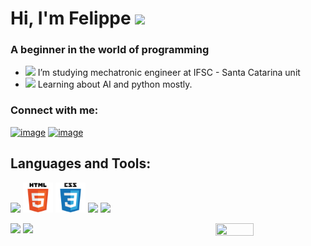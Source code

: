 <h1 align="left">Hi, I'm Felippe <img height="40" s<img src="https://img.icons8.com/external-prettycons-flat-prettycons/47/000000/external-lightning-weather-prettycons-flat-prettycons.png"/></h1>
<h3 align="left">A beginner in the world of programming</h3>

- <img src="https://img.icons8.com/external-itim2101-lineal-color-itim2101/64/000000/external-robot-computer-and-laptop-itim2101-lineal-color-itim2101.png"/> I’m studying mechatronic engineer at IFSC - Santa Catarina unit
- <img src="https://img.icons8.com/external-prettycons-lineal-color-prettycons/49/000000/external-engine-web-and-seo-prettycons-lineal-color-prettycons.png"/> Learning about AI and python mostly.
<!-- - <img src="https://img.icons8.com/plasticine/100/000000/work.png"/> I’m looking for a job
- <img src="https://img.icons8.com/ios/50/000000/phone-disconnected.png"/> Feel free to call me :)
--->




<h3 align="left">Connect with me:</h3>
<div align="left">

[![image](https://img.shields.io/badge/LinkedIn-0077B5?style=for-the-badge&logo=linkedin&logoColor=white)](https://https://www.linkedin.com/in/felippefn//)
[![image](https://img.shields.io/badge/Microsoft_Outlook-0078D4?style=for-the-badge&logo=microsoft-outlook&logoColor=white)](mailto:flppprojects@outlook.com)
  
</div>

<h2 align="left">Languages and Tools:</h2>

<p align="left">
  <a  target="_blank"> 
   <img src="https://img.icons8.com/color/48/000000/c-sharp-logo-2.png"/>
  </a>
  <a target="_blank"> 
    <img src="https://raw.githubusercontent.com/devicons/devicon/master/icons/html5/html5-original-wordmark.svg" alt="html5" width="48" height="48"/>
  </a>
  <a  target="_blank"> 
    <img src="https://raw.githubusercontent.com/devicons/devicon/master/icons/css3/css3-original-wordmark.svg" alt="css3" width="48" height="48"/> 
  </a> 
  <a  target="_blank"> 
    <img src="https://img.icons8.com/color/48/000000/python.png"/>
  </a> 
  <a  target="_blank"> 
    <img src="https://img.icons8.com/color/48/000000/c-plus-plus-logo.png"/>
  </a>
  <!-- UNITY SIMBOL <img src="https://img.icons8.com/ios-filled/50/000000/unity.png"/> -->
</p>
<img src="https://cdn.discordapp.com/attachments/663236440288657443/888276072343429140/giphy_1.gif"  min-width="460px" max-width="500px" width="35%" height="35%" align="right"> 
<p align= "left">
  <img height= "150" src="https://github-readme-stats.vercel.app/api?username=FelippeFN&theme=midnight-purple&show_icons=true&include_all_commits=true" />
  <img height= "180" src="https://github-readme-stats.vercel.app/api/top-langs/?username=FelippeFN&theme=midnight-purple&layout=compact" />
</p>

